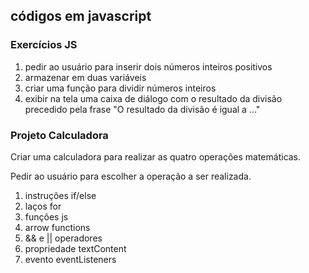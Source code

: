 ## códigos em javascript

### Exercícios JS

1. pedir ao usuário para inserir dois números inteiros positivos
2. armazenar em duas variáveis
3. criar uma função para dividir números inteiros
4. exibir na tela uma caixa de diálogo com o resultado da divisão precedido pela frase "O resultado da divisão é igual a ..."

### Projeto Calculadora

Criar uma calculadora para realizar as quatro operações matemáticas.

Pedir ao usuário para escolher a operação a ser realizada.

1. instruções if/else 
2. laços for
3. funções js
4. arrow functions
5. && e || operadores
6. propriedade textContent
7. evento eventListeners
